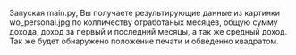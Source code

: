 Запуская main.py, Вы получаете результирующие данные из картинки wo_personal.jpg по колличеству отработаных месяцев, общую сумму дохода, доход
за первый и последний месяцы, а так же средный доход. Так же будет обнаружено положение печати и обведенно квадратом.
